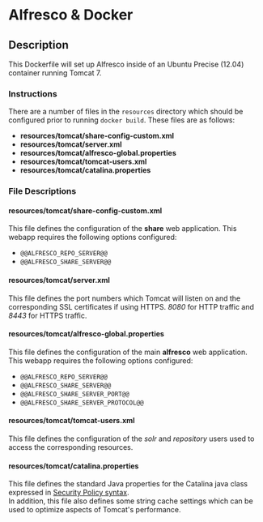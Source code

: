 # Alfresco & Docker 

## Description 
This Dockerfile will set up Alfresco inside of an Ubuntu Precise (12.04) 
container running Tomcat 7.  

### Instructions 
There are a number of files in the `resources`
directory which should be configured prior to running `docker build`. These 
files are as follows:

- **resources/tomcat/share-config-custom.xml**
- **resources/tomcat/server.xml**
- **resources/tomcat/alfresco-global.properties**
- **resources/tomcat/tomcat-users.xml**
- **resources/tomcat/catalina.properties**


### File Descriptions 

#### resources/tomcat/share-config-custom.xml
This file defines the configuration of the **share** web application.  This 
webapp requires the following options configured:

- `@@ALFRESCO_REPO_SERVER@@`
- `@@ALFRESCO_SHARE_SERVER@@`

#### resources/tomcat/server.xml
This file defines the port numbers which Tomcat will listen on and the 
corresponding SSL certificates if using HTTPS. *8080* for HTTP traffic and 
*8443* for HTTPS traffic.

#### resources/tomcat/alfresco-global.properties
This file defines the configuration of the main **alfresco** web application.
This webapp requires the following options configured:

- `@@ALFRESCO_REPO_SERVER@@`
- `@@ALFRESCO_SHARE_SERVER@@`
- `@@ALFRESCO_SHARE_SERVER_PORT@@`
- `@@ALFRESCO_SHARE_SERVER_PROTOCOL@@`

#### resources/tomcat/tomcat-users.xml
This file defines the configuration of the *solr* and *repository* users
used to access the corresponding resources.
 
#### resources/tomcat/catalina.properties
This file defines the standard Java properties for the Catalina java class
expressed in [Security Policy syntax](http://tomcat.apache.org/tomcat-7.0-doc/security-manager-howto.html).  
In addition, this file also defines some string cache settings which can be
used to optimize aspects of Tomcat's performance.
